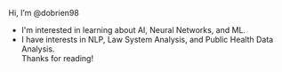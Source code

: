 Hi, I’m @dobrien98
- I'm interested in learning about AI, Neural Networks, and ML.
- I have interests in NLP, Law System Analysis, and Public Health Data Analysis.  
Thanks for reading!
